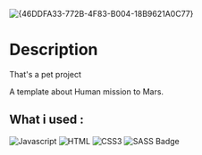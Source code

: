 ![{46DDFA33-772B-4F83-B004-18B9621A0C77}](https://github.com/user-attachments/assets/dc70be22-afa7-4421-a0a4-b75302ec5a81)

# Description
That's a pet project

A template about Human mission to Mars.

## What i used :

![Javascript](https://img.shields.io/badge/Javascript-F0DB4F?style=for-the-badge&labelColor=black&logo=javascript&logoColor=F0DB4F)
![HTML](https://img.shields.io/badge/HTML5-E34F26?style=for-the-badge&logo=html5&logoColor=white)
![CSS3](https://img.shields.io/badge/CSS3-1572B6?style=for-the-badge&logo=css3&logoColor=white)
![SASS Badge](https://img.shields.io/badge/Sass-CC6699?style=for-the-badge&logo=sass&logoColor=white)
